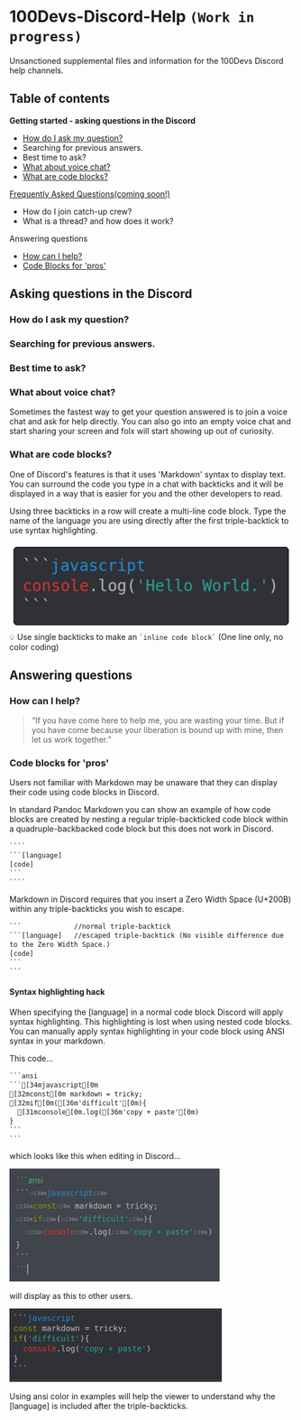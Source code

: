 # 100Devs-Discord-Help `(Work in progress)`

Unsanctioned supplemental files and information for the 100Devs Discord help channels.

## Table of contents

**Getting started - asking questions in the Discord**
  * [How do I ask my question?](#how-do-i-ask-my-question)
  * Searching for previous answers.
  * Best time to ask?
  * [What about voice chat?](#what-about-voice-chat)
  * [What are code blocks?](#what-are-code-blocks)


[Frequently Asked Questions(coming soon!)](#)
  * How do I join catch-up crew?
  * What is a thread? and how does it work?
  
  
Answering questions
  * [How can I help?](#how-can-i-help)
  * [Code Blocks for 'pros'](#code-blocks-for-pros)

  
  


## Asking questions in the Discord

### How do I ask my question?

### Searching for previous answers.

### Best time to ask?

### What about voice chat?
Sometimes the fastest way to get your question answered is to join a voice chat and ask for help directly. You can also go into an empty voice chat and start sharing your screen and folx will start showing up out of curiosity. 

### What are code blocks?
One of Discord's features is that it uses 'Markdown' syntax to display text. You can surround the code you type in a chat with backticks and it will be displayed in a way that is easier for you and the other developers to read. 

Using three backticks in a row will create a multi-line code block. Type the name of the language you are using directly after the first triple-backtick to use syntax highlighting.

<img align="left" src="images/codesnip.png">

````
```[type your language here]
[paste your code here]
```
````

💡 Use single backticks to make an `` `inline code block` `` (One line only, no color coding)



## Answering questions

### How can I help?
>“If you have come here to help me, you are wasting your time. But if you have come because your liberation is bound up with mine, then let us work together.”

### Code blocks for 'pros'

Users not familiar with Markdown may be unaware that they can display their code using code blocks in Discord. 

In standard Pandoc Markdown you can show an example of how code blocks are created by nesting a regular triple-backticked code block within a quadruple-backbacked code block but this does not work in Discord.

<!--- Note: If you are viewing this file in raw mode please realize that I had to use yet another additional layer of codeblocks to create this README--->

`````
````
```[language]
[code]
```
````
`````

Markdown in Discord requires that you insert a Zero Width Space (U+200B) within any triple-backticks you wish to escape.
````
```             //normal triple-backtick
`​``[language]   //escaped triple-backtick (No visible difference due to the Zero Width Space.)
[code] 
`​``
```
````

#### Syntax highlighting hack

When specifying the [language] in a normal code block Discord will apply syntax highlighting. This highlighting is lost when using nested code blocks. You can manually apply syntax highlighting in your code block using ANSI syntax in your markdown. 

<p>This code...</p>

````
```ansi
`​``[34mjavascript[0m
[32mconst[0m markdown = tricky;
[32mif[0m([36m'difficult'[0m){
  [31mconsole[0m.log([36m'copy + paste'[0m)
}
`​``
```
````

<p>which looks like this when editing in Discord...</p>
<img src="images/discordansi.png">
<p>will display as this to other users.</p>
<img src="images/discordansirender.png">
<p>Using ansi color in examples will help the viewer to understand why the [language] is included after the triple-backticks.</p>
